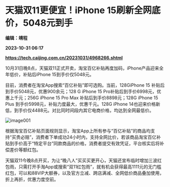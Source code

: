# 天猫双11更便宜！iPhone 15刷新全网底价，5048元到手
**编辑：靖程**

**2023-10-31 06:17**

**https://tech.caijing.com.cn/20231031/4968266.shtml**

10月31日晚8点，天猫双11正式开卖，淘宝百亿补贴再度加码，iPhone产品迎来全年低价，补贴后iPhone 15到手价仅5048元。

目前，消费者在淘宝App搜索“百亿补贴”即可选购。当前，128GiPhone 15 补贴后到手价5048元，优惠900余元；128 G iPhone 15 Pro补贴后到手价6998元，优惠上千元；256G iPhone 15 Pro Max 补贴后到手价8898元；128G iPhone 15 Plus 到手价5998元，补贴力度最大，优惠千元。128G iPhone 14也迎来价格新低，到手价仅4488元。对比同时间段内其它电商价格，均达到全网最低价。

![image001](https://tx1.cdn.caijing.com.cn/2023/1031/1698732690803.png)

根据淘宝百亿补贴页面规则显示，淘宝App上所有参与“百亿补贴”的商品均支持“买贵必赔”，消费者下单成功24小时内，支持全网比价，若该商品淘宝百亿补贴到手价高于“特定平台”同款商品的价格，消费者提交有效凭证，平台核实后将补偿差价等额红包。

天猫双11今晚8点开买，为让“晚八人”买买买更开心，天猫还宣布临时增加三波红包雨，只需打开手淘App或搜索“双11红包雨”，就有机会获得最高1111元的无门槛红包，可以和88VIP大额券，以及官方立减、跨店满减、全网低价商品叠加使用，折上再折，优惠力度空前。